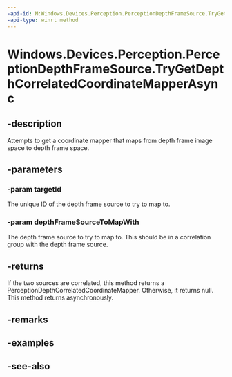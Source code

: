 ----api-id: M:Windows.Devices.Perception.PerceptionDepthFrameSource.TryGetDepthCorrelatedCoordinateMapperAsync(System.String,Windows.Devices.Perception.PerceptionDepthFrameSource)
-api-type: winrt method
---<!-- Method syntaxpublic Windows.Foundation.IAsyncOperation<Windows.Devices.Perception.PerceptionDepthCorrelatedCoordinateMapper> TryGetDepthCorrelatedCoordinateMapperAsync(System.String targetId, Windows.Devices.Perception.PerceptionDepthFrameSource depthFrameSourceToMapWith)--># Windows.Devices.Perception.PerceptionDepthFrameSource.TryGetDepthCorrelatedCoordinateMapperAsync## -descriptionAttempts to get a coordinate mapper that maps from depth frame image space to depth frame space.## -parameters### -param targetIdThe unique ID of the depth frame source to try to map to.### -param depthFrameSourceToMapWithThe depth frame source to try to map to. This should be in a correlation group with the depth frame source.## -returnsIf the two sources are correlated, this method returns a PerceptionDepthCorrelatedCoordinateMapper. Otherwise, it returns null. This method returns asynchronously.## -remarks## -examples## -see-also